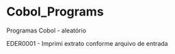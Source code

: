 # Cobol_Programs
Programas Cobol - aleatório

EDER0001 - Imprimi extrato conforme arquivo de entrada